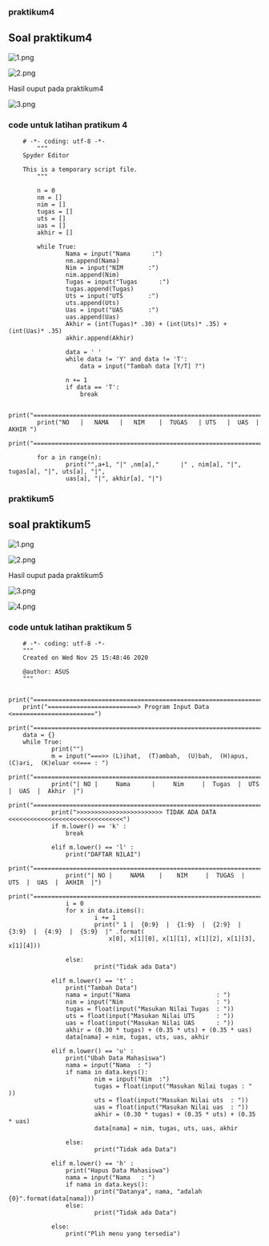 ### praktikum4

## Soal praktikum4



![1.png](/gambar4/1.png)


![2.png](/gambar4/2.png)

Hasil ouput pada praktikum4

![3.png](/gambar4/3.png)




### code untuk latihan pratikum 4

		# -*- coding: utf-8 -*-
			"""
		Spyder Editor

		This is a temporary script file.
			"""

			n = 0
			nm = []
			nim = []
			tugas = []
			uts = []
			uas = []
			akhir = []

			while True:
    				Nama = input("Nama      :")
    				nm.append(Nama)
    				Nim = input("NIM       :")
    				nim.append(Nim)
    				Tugas = input("Tugas      :")
    				tugas.append(Tugas)
    				Uts = input("UTS       :")
    				uts.append(Uts)
    				Uas = input("UAS       :")
    				uas.append(Uas)
    				Akhir = (int(Tugas)* .30) + (int(Uts)* .35) + (int(Uas)* .35)
    				akhir.append(Akhir)
    
    				data = ' '
    				while data != 'Y' and data != 'T':
        				data = input("Tambah data [Y/T] ?")
        
    				n += 1
    				if data == 'T':
        				break
    
			print("=================================================================")
			print("NO   |   NAMA   |   NIM    |  TUGAS   | UTS   |  UAS  |   AKHIR ")
			print("=================================================================")
    
			for a in range(n):
    				print("",a+1, "|" ,nm[a],"      |" , nim[a], "|", tugas[a], "|", uts[a], "|", 
          			uas[a], "|", akhir[a], "|")


### praktikum5

## soal praktikum5



![1.png](/gambar5/1.png)

![2.png](/gambar5/2.png)

Hasil ouput pada praktikum5

![3.png](/gambar5/3.png)

![4.png](/gambar5/4.png)



### code untuk latihan praktikum 5

		# -*- coding: utf-8 -*-
		"""
		Created on Wed Nov 25 15:48:46 2020

		@author: ASUS
		"""

		print("======================================================================")
		print("=========================> Program Input Data <=======================")
		print("======================================================================")
		data = {}
		while True:
    			print("")
    			m = input("===>> (L)ihat,  (T)ambah,  (U)bah,  (H)apus,  (C)ari,  (K)eluar <<=== : ")
    			print("========================================================================")
    			print("| NO |     Nama      |     Nim     |  Tugas  |  UTS  |  UAS  |  Akhir  |")
    			print("========================================================================")
    			print(">>>>>>>>>>>>>>>>>>>>>>>> TIDAK ADA DATA <<<<<<<<<<<<<<<<<<<<<<<<<<<<<<<<")
    			if m.lower() == 'k' :
        			break
    
    			elif m.lower() == 'l' :
        			print("DAFTAR NILAI")
        			print("=====================================================================")
        			print("| NO |     NAMA    |    NIM     |  TUGAS  |  UTS  |  UAS  |  AKHIR  |")
        			print("=====================================================================")
        			i = 0
        			for x in data.items():
            				i += 1
            				print(" 1 |  {0:9}  |  {1:9}  |  {2:9}  |  {3:9}  |  {4:9}  |  {5:9}  |" .format(
                				x[0], x[1][0], x[1][1], x[1][2], x[1][3], x[1][4]))
            
  			      	else:
            				print("Tidak ada Data")
        
    			elif m.lower() == 't' :
        			print("Tambah Data")
        			nama = input("Nama                        : ")
        			nim = input("Nim                          : ")
        			tugas = float(input("Masukan Nilai Tugas  : "))
       				uts = float(input("Masukan Nilai UTS      : "))
        			uas = float(input("Masukan Nilai UAS      : "))
        			akhir = (0.30 * tugas) + (0.35 * uts) + (0.35 * uas)
        			data[nama] = nim, tugas, uts, uas, akhir
        
    			elif m.lower() == 'u' :
        			print("Ubah Data Mahasiswa")
        			nama = input("Nama  : ")
        			if nama in data.keys():
            				nim = input("Nim  :")
            				tugas = float(input("Masukan Nilai tugas : " ))
            				uts = float(input("Masukan Nilai uts  : "))
            				uas = float(input("Masukan Nilai uas  : "))
            				akhir = (0.30 * tugas) + (0.35 * uts) + (0.35 * uas)
            				data[nama] = nim, tugas, uts, uas, akhir
        
        			else:
            				print("Tidak ada Data")
    
    			elif m.lower() == 'h' :
        			print("Hapus Data Mahasiswa")
        			nama = input("Nama   : ")
        			if nama in data.keys():
            				print("Datanya", nama, "adalah {0}".format(data[nama]))
        			else:
            				print("Tidak ada Data")
    
    			else:
        			print("Plih menu yang tersedia")

